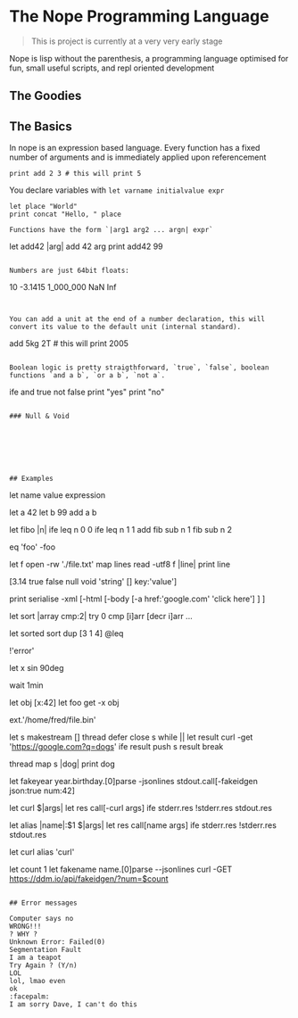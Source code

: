# The Nope Programming Language

> This is project is currently at a very very early stage

Nope is lisp without the parenthesis, a programming language optimised for fun, small useful scripts, and repl oriented development

## The Goodies

## The Basics

In nope is an expression based language. Every function has a fixed number of arguments and is immediately applied upon referencement

```
print add 2 3 # this will print 5
```

You declare variables with `let varname initialvalue expr`

```
let place "World"
print concat "Hello, " place

Functions have the form `|arg1 arg2 ... argn| expr`

```
let add42 |arg| add 42 arg
print add42 99
```

Numbers are just 64bit floats:

```
10 -3.1415 1_000_000 NaN Inf
```


You can add a unit at the end of a number declaration, this will convert its value to the default unit (internal standard). 

```
add 5kg 2T  # this will print 2005
```

Boolean logic is pretty straigthforward, `true`, `false`, boolean functions `and a b`, `or a b`, `not a`.

```
ife and true not false
    print "yes"
    print "no"
```

### Null & Void







## Examples

```
let name value expression

let a 42
let b 99
add a b

let fibo |n|
    ife leq n 0
        0
    ife leq n 1 
	1
        add fib sub n 1
            fib sub n 2

eq 'foo' -foo

let f open -rw './file.txt' 
map lines read -utf8 f |line|
    print line

[3.14 true false null void 'string' [] key:'value']

print serialise -xml [-html 
  [-body 
     [-a href:'google.com' 'click here']
  ]
]

let sort |array cmp:2|
	try 0 cmp [i]arr [decr i]arr
	...

let sorted sort dup [3 1 4] @leq

!'error' 


let x sin 90deg

wait 1min


let obj [x:42] 
let foo get -x obj

ext.'/home/fred/file.bin' 

let s makestream []
thread defer close s while ||
    let result curl -get 'https://google.com?q=dogs'
    ife result
	push s result
    break

thread map s |dog| print dog 

let fakeyear year.birthday.[0]parse -jsonlines stdout.call[-fakeidgen json:true num:42]

let curl $|args|
    let res call[-curl args]
    ife stderr.res
	!stderr.res
    stdout.res

let alias |name|:$1
    $|args| let res call[name args] ife stderr.res !stderr.res stdout.res

let curl alias 'curl'

let count 1
let fakename name.[0]parse --jsonlines curl -GET https://ddm.io/api/fakeidgen/?num=$count
```

## Error messages

```
    Computer says no
    WRONG!!!
    ? WHY ?
    Unknown Error: Failed(0)
    Segmentation Fault
    I am a teapot
    Try Again ? (Y/n)
    LOL
    lol, lmao even
    ok
    :facepalm:
    I am sorry Dave, I can't do this 
``` 
